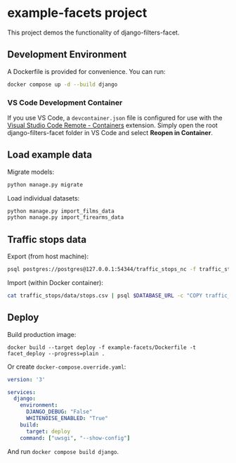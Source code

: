 # example-facets project

This project demos the functionality of django-filters-facet.

## Development Environment

A Dockerfile is provided for convenience. You can run:

```sh
docker compose up -d --build django
```

### VS Code Development Container

If you use VS Code, a `devcontainer.json` file is configured for use with the
[Visual Studio Code Remote -
Containers](https://marketplace.visualstudio.com/items?itemName=ms-vscode-remote.remote-containers)
extension. Simply open the root django-filters-facet folder in VS Code and
select **Reopen in Container**.

## Load example data

Migrate models:

```sh
python manage.py migrate
```

Load individual datasets:

```sh
python manage.py import_films_data
python manage.py import_firearms_data
```

## Traffic stops data

Export (from host machine):

```sh
psql postgres://postgres@127.0.0.1:54344/traffic_stops_nc -f traffic_stops/data/export.sql > traffic_stops/data/stops.csv
```

Import (within Docker container):

```sh
cat traffic_stops/data/stops.csv | psql $DATABASE_URL -c "COPY traffic_stops_stop FROM STDIN CSV HEADER";
```

## Deploy

Build production image:

```
docker build --target deploy -f example-facets/Dockerfile -t facet_deploy --progress=plain .
```

Or create `docker-compose.override.yaml`:

```yaml
version: '3'

services:
  django:
    environment:
      DJANGO_DEBUG: "False"
      WHITENOISE_ENABLED: "True"
    build:
      target: deploy
    command: ["uwsgi", "--show-config"]
```

And run `docker compose build django`.
